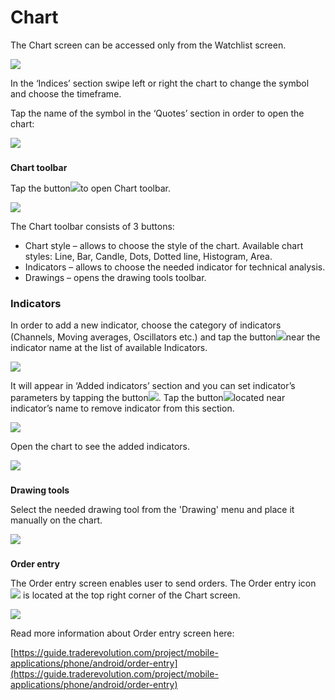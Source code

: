 # Chart

The Chart screen can be accessed only from the Watchlist screen.

![](../../../.gitbook/assets/1%20%2818%29.png)

In the ‘Indices’ section swipe left or right the chart to change the symbol and choose the timeframe.

Tap the name of the symbol in the ‘Quotes’ section in order to open the chart:

![](../../../.gitbook/assets/2%20%285%29.png)

### **Chart toolbar** 

Tap the button![](../../../.gitbook/assets/tools.jpg)to open Chart toolbar.

![](../../../.gitbook/assets/4%20%2822%29.png)

The Chart toolbar consists of 3 buttons:

* Chart style – allows to choose the style of the chart. Available chart styles: Line, Bar, Candle, Dots, Dotted line, Histogram, Area.
* Indicators – allows to choose the needed indicator for technical analysis.
* Drawings – opens the drawing tools toolbar.

### **Indicators**

In order to add a new indicator, choose the category of indicators \(Channels, Moving averages, Oscillators etc.\) and tap the button![](../../../.gitbook/assets/add.%20%282%29.jpg)near the indicator name at the list of available Indicators.

![](../../../.gitbook/assets/5%20%287%29.png)

It will appear in ‘Added indicators’ section and you can set indicator’s parameters by tapping the button![](../../../.gitbook/assets/modify%20%281%29.jpg). Tap the button![](../../../.gitbook/assets/delete..jpg)located near indicator’s name to remove indicator from this section.

![](../../../.gitbook/assets/7%20%2811%29.png)

Open the chart to see the added indicators.

![](../../../.gitbook/assets/8%20%2813%29.png)

### **Drawing tools** 

Select the needed drawing tool from the 'Drawing' menu and place it manually on the chart.

![](../../../.gitbook/assets/9%20%285%29.png)

### **Order entry** 

The Order entry screen enables user to send orders. The Order entry icon![](../../../.gitbook/assets/oe%20%285%29.jpg)is located at the top right corner of the Chart screen.

![](../../../.gitbook/assets/11%20%283%29.png)

Read more information about Order entry screen here:

[https://guide.traderevolution.com/project/mobile-applications/phone/android/order-entry](https://guide.traderevolution.com/project/mobile-applications/phone/android/order-entry)



